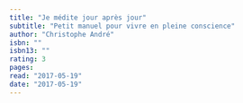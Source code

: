 ```yaml
---
title: "Je médite jour après jour"
subtitle: "Petit manuel pour vivre en pleine conscience"
author: "Christophe André"
isbn: ""
isbn13: ""
rating: 3
pages: 
read: "2017-05-19"
date: "2017-05-19"
---
```



